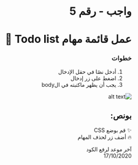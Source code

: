 
<div dir="rtl">
 
# واجب  - رقم 5     
# عمل قائمة مهام Todo list 📝 

### خطوات 

1. أدخل نصًا في حقل الإدخال
2. اضغط على زر إدخال
3. يجب أن يظهر ماكتبته في الbody

![alt text](https://github.com/kuwaitcodes/web-hw-5/blob/image/todo.png?raw=true)

## بونص:

✨ قم بوضع CSS 
<br>
🔥 أضف زر لحذف المهام



آخر موعد لرفع الكود\
17/10/2020


</div>
